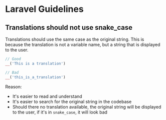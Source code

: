 # Laravel Guidelines

## Translations should not use snake_case

Translations should use the same case as the original string. This is because the translation is not a variable name,
but a string that is displayed to the user.

```php
// Good
__('This is a translation')

// Bad
__('this_is_a_translation')
```

Reason:

- It's easier to read and understand
- It's easier to search for the original string in the codebase
- Should there no translation available, the original string will be displayed to the user, if it's in `snake_case`, it
  will look bad

